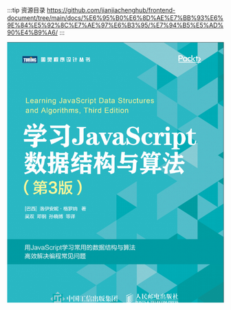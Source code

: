 :::tip
资源目录 https://github.com/jianjiachenghub/frontend-document/tree/main/docs/%E6%95%B0%E6%8D%AE%E7%BB%93%E6%9E%84%E5%92%8C%E7%AE%97%E6%B3%95/%E7%94%B5%E5%AD%90%E4%B9%A6/
:::

![图片无法加载](./学习JavaScript数据结构与算法.png)
